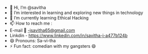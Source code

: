 - 👋 Hi, I’m @savitha
- 👀 I’m interested in learning and exploring new things in technology 
- 🌱 I’m currently learning Ethical Hacking 
- 📫 How to reach me :
- E-mail 📨 -jsavitha65@gmail.com
- Linkdin - https://www.linkedin.com/in/savitha-j-a477b124b
- 😄 Pronouns: Sa-vi-tha
- ⚡ Fun fact: comedian with my gangsters 😄

<!---
savithaRj/savithaRj is a ✨ special ✨ repository because its `README.md` (this file) appears on your GitHub profile.
You can click the Preview link to take a look at your changes.
--->
